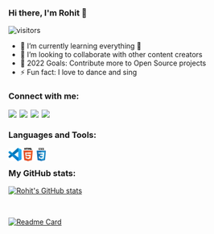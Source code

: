 ### Hi there, I'm Rohit 👋 
![visitors](https://visitor-badge.glitch.me/badge?page_id=page.id)

- 🌱 I’m currently learning everything 🤣
- 👯 I’m looking to collaborate with other content creators
- 🥅 2022 Goals: Contribute more to Open Source projects
- ⚡ Fun fact: I love to dance and sing

### Connect with me:

<img align="left"  width="22px" />
<img align="left"  width="22px" src="https://cdn.jsdelivr.net/npm/simple-icons@v3/icons/youtube.svg" />
<img align="left"  width="22px" src="https://cdn.jsdelivr.net/npm/simple-icons@v3/icons/twitter.svg" />
<img align="left"  width="22px" src="https://cdn.jsdelivr.net/npm/simple-icons@v3/icons/linkedin.svg" />
<img align="left"  width="22px" src="https://cdn.jsdelivr.net/npm/simple-icons@v3/icons/instagram.svg" />

<br />

### Languages and Tools:

<img align="left" alt="Visual Studio Code" width="26px" src="https://raw.githubusercontent.com/github/explore/80688e429a7d4ef2fca1e82350fe8e3517d3494d/topics/visual-studio-code/visual-studio-code.png" />
<img align="left" alt="HTML5" width="26px" src="https://raw.githubusercontent.com/github/explore/80688e429a7d4ef2fca1e82350fe8e3517d3494d/topics/html/html.png" />
<img align="left" alt="CSS3" width="26px" src="https://raw.githubusercontent.com/github/explore/80688e429a7d4ef2fca1e82350fe8e3517d3494d/topics/css/css.png" />

<br />

### My GitHub stats:

[![Rohit's GitHub stats](https://github-readme-stats.vercel.app/api?username=rohit1039&show_icons=true&theme=radical)](https://github.com/rohit1039/rohit1039)

<br />

[![Readme Card](https://github-readme-stats.vercel.app/api/pin/?username=rohit1039&repo=reactJS)](https://github.com/rohit1039/reactJS)
